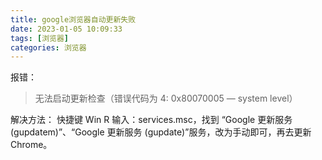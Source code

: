 ```yaml
---
title: google浏览器自动更新失败
date: 2023-01-05 10:09:33
tags: [浏览器]
categories: 浏览器
---
```


报错：
> 无法启动更新检查（错误代码为 4: 0x80070005 — system level）

解决方法：
快捷键 Win R 输入：services.msc，找到 “Google 更新服务 (gupdatem)”、“Google 更新服务 (gupdate)”服务，改为手动即可，再去更新Chrome。